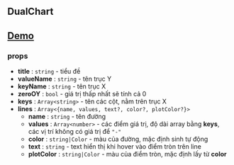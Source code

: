 ## DualChart

## [Demo](https://absol.cf/libs/absol-vchart/demo/Dualchart.html)

### props

* **title** : `string` - tiểu đề
* **valueName** : `string` - tên trục Y
* **keyName** : `string` - tên trục X
* **zeroOY** : `bool` - giá trị thấp nhất sẽ tính cả 0
* **keys** : `Array<string>` - tên các cột, nằm trên trục X
* **lines** : `Array<{name, values, text?, color?, plotColor?}>`
    * **name** : `string` - tên đường
    * **values** : `Array<number>` -  các điểm giá trị, độ dài array bằng **keys**, các vị trí không có giá trị để `"-"`
    * **color** : `string|Color` - màu của đường, mặc định sinh tự động
    * **text** : `string` - text hiển thị khi hover vào điểm tròn trên line
    * **plotColor** : `string|Color` - màu của điểm tròn, mặc định lấy từ **color**
